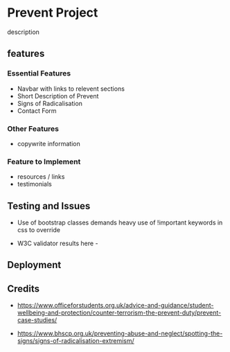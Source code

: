 # Prevent Project
description
## features
### Essential Features
- Navbar with links to relevent sections
- Short Description of Prevent
- Signs of Radicalisation
- Contact Form
### Other Features
- copywrite information

### Feature to Implement
- resources / links
- testimonials


## Testing and Issues
- Use of bootstrap classes demands heavy use of !important keywords in css to override

- W3C validator results here -

## Deployment

## Credits
- https://www.officeforstudents.org.uk/advice-and-guidance/student-wellbeing-and-protection/counter-terrorism-the-prevent-duty/prevent-case-studies/

- https://www.bhscp.org.uk/preventing-abuse-and-neglect/spotting-the-signs/signs-of-radicalisation-extremism/
